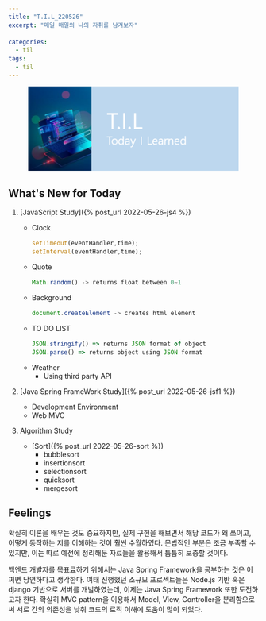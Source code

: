 ```yaml
---
title: "T.I.L_220526"
excerpt: "매일 매일의 나의 자취를 남겨보자"

categories:
  - til
tags:
  - til
---
```

<figure>
    <img src="/assets/images/til_image.png">
</figure>

## What's New for Today
1. [JavaScript Study]({% post_url 2022-05-26-js4 %})
    - Clock
        ```js
        setTimeout(eventHandler,time);
        setInterval(eventHandler,time);
        ```
    - Quote
        ```js
        Math.random() -> returns float between 0~1
        ```
    - Background
        ```js
        document.createElement -> creates html element
        ```
    - TO DO LIST
        ```js
        JSON.stringify() => returns JSON format of object
        JSON.parse() => returns object using JSON format
        ```
    - Weather
        - Using third party API

2. [Java Spring FrameWork Study]({% post_url 2022-05-26-jsf1 %})
    - Development Environment
    - Web MVC

3. Algorithm Study
    - [Sort]({% post_url 2022-05-26-sort %})
        - bubblesort
        - insertionsort
        - selectionsort
        - quicksort
        - mergesort


## Feelings
확실히 이론을 배우는 것도 중요하지만, 실제 구현을 해보면서 해당 코드가 왜 쓰이고, 어떻게 동작하는 지를 이해하는 것이 훨씬 수월하였다. 문법적인 부분은 조금 부족할 수 있지만, 이는 따로 예전에 정리해둔 자료들을 활용해서 틈틈히 보충할 것이다.

백엔드 개발자를 목표료하기 위해서는 Java Spring Framework을 공부하는 것은 어쩌면 당연하다고 생각한다. 여태 진행했던 소규모 프로젝트들은 Node.js 기반 혹은 django 기반으로 서버를 개발하였는데, 이제는 Java Spring Framework 또한 도전하고자 한다.
확실히 MVC pattern을 이용해서 Model, View, Controller을 분리함으로써 서로 간의 의존성을 낮춰 코드의 로직 이해에 도움이 많이 되었다.


